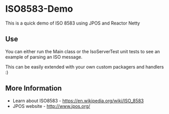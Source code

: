 # ISO8583-Demo

This is a quick demo of ISO 8583 using JPOS and Reactor Netty

## Use

You can either run the Main class or the IsoServerTest unit tests to see an example of parsing an ISO message.

This can be easily extended with your own custom packagers and handlers :)

## More Information
- Learn about ISO8583 - https://en.wikipedia.org/wiki/ISO_8583
- JPOS website - http://www.jpos.org/